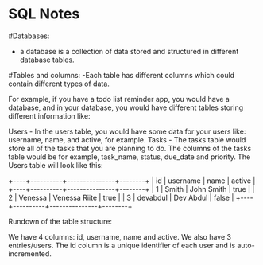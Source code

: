 # SQL Notes #

#Databases: 
- a database is a collection of data stored and structured in different database tables.

#Tables and columns:
-Each table has different columns which could contain different types of data.

For example, if you have a todo list reminder app, you would have a database, and in your database, you would have different tables storing different information like:

Users - In the users table, you would have some data for your users like: username, name, and active, for example.
Tasks - The tasks table would store all of the tasks that you are planning to do. The columns of the tasks table would be for example, task_name, status, due_date and priority.
The Users table will look like this:

+----+----------+---------------+--------+
| id | username | name          | active |
+----+----------+---------------+--------+
| 1  |    Smith | John Smith    |   true |
| 2  |  Venessa | Venessa Riite |   true |
| 3  |  devabdul | Dev Abdul    |  false |
+----+----------+---------------+--------+

Rundown of the table structure:

We have 4 columns: id, username, name and active.
We also have 3 entries/users.
The id column is a unique identifier of each user and is auto-incremented.
